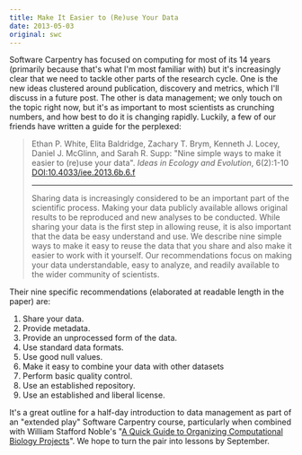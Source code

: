 ```yaml
---
title: Make It Easier to (Re)use Your Data
date: 2013-05-03
original: swc
---
```

<p>Software Carpentry has focused on computing for most of its 14 years (primarily because that's what I'm most familiar with) but it's increasingly clear that we need to tackle other parts of the research cycle. One is the new ideas clustered around publication, discovery and metrics, which I'll discuss in a future post.  The other is data management; we only touch on the topic right now, but it's as important to most scientists as crunching numbers, and how best to do it is changing rapidly.  Luckily, a few of our friends have written a guide for the perplexed:</p>
<blockquote>
Ethan P. White, Elita Baldridge, Zachary T. Brym, Kenneth J. Locey, Daniel J. McGlinn, and Sarah R. Supp: "Nine simple ways to make it easier to (re)use your data".  <em>Ideas in Ecology and Evolution</em>, 6(2):1-10 <a href = "http://dx.doi.org/10.4033/iee.2013.6b.6.f"> DOI:10.4033/iee.2013.6b.6.f</a>
<hr/>
Sharing data is increasingly considered to be an important part of the scientific process. Making your data publicly available allows original results to be reproduced and new analyses to be conducted. While sharing your data is the first step in allowing reuse, it is also important that the data be easy understand and use. We describe nine simple ways to make it easy to reuse the data that you share and also make it easier to work with it yourself. Our recommendations focus on making your data understandable, easy to analyze, and readily available to the wider community of scientists.
</blockquote>
<p>Their nine specific recommendations (elaborated at readable length in the paper) are:</p>
<ol>
  <li>Share your data.</li>
  <li>Provide metadata.</li>
  <li>Provide an unprocessed form of the data.</li>
  <li>Use standard data formats.</li>
  <li>Use good null values.</li>
  <li>Make it easy to combine your data with other datasets</li>
  <li>Perform basic quality control.</li>
  <li>Use an established repository.</li>
  <li>Use an established and liberal license.</li>
</ol>
<p>It's a great outline for a half-day introduction to data management as part of an "extended play" Software Carpentry course, particularly when combined with William Stafford Noble's "<a href="http://www.ploscompbiol.org/article/info%3Adoi%2F10.1371%2Fjournal.pcbi.1000424">A Quick Guide to Organizing Computational Biology Projects</a>".  We hope to turn the pair into lessons by September.</p>

